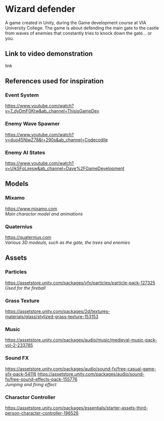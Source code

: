 # Wizard defender
A game created in Unity, during the Game development course at VIA University College. The game is about defending the main gate to the castle from waves of enemies that constantly tries to knock down the gate... or you.

## Link to video demonstration
link

## References used for inspiration

### Event System
https://www.youtube.com/watch?v=7_dyDmF0Ktw&ab_channel=ThisisGameDev

### Enemy Wave Spawner
https://www.youtube.com/watch?v=duo45NjwZ78&t=290s&ab_channel=Codecodile

### Enemy AI States
https://www.youtube.com/watch?v=UjkSFoLxesw&ab_channel=Dave%2FGameDevelopment

## Models

### Mixamo
https://www.mixamo.com  
*Main charactor model and animations*

### Quaternius
https://quaternius.com  
*Various 3D modeuls, such as the gate, the trees and enemies*


## Assets

### Particles
https://assetstore.unity.com/packages/vfx/particles/particle-pack-127325  
*Used for the fireball*

### Grass Texture
https://assetstore.unity.com/packages/2d/textures-materials/glass/stylized-grass-texture-153153

### Music
https://assetstore.unity.com/packages/audio/music/medieval-music-pack-vol-2-233785

### Sound FX
https://assetstore.unity.com/packages/audio/sound-fx/free-casual-game-sfx-pack-54116
https://assetstore.unity.com/packages/audio/sound-fx/free-sound-effects-pack-155776  
*Jumping and firing effect*

### Charactor Controller
https://assetstore.unity.com/packages/essentials/starter-assets-third-person-character-controller-196526

